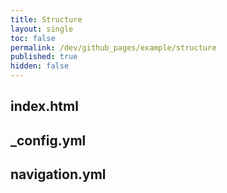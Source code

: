 ```yaml
---
title: Structure
layout: single
toc: false
permalink: /dev/github_pages/example/structure
published: true
hidden: false
---
```


## index.html



## \_config.yml



## navigation.yml

